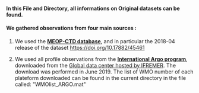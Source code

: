 
#### In this File and Directory, all informations on Original datasets can be found. 
#### We gathered observations from four main sources :

1) We used the [**MEOP-CTD database**](http://www.meop.net/database/meop-databases/density-of-data.html), and in particular the 2018-04 release of the dataset https://doi.org/10.17882/45461

2) We used all profile observations from the [**International Argo program**](http://www.argodatamgt.org/), downloaded from the [Global data center hosted by IFREMER](ftp://ftp.ifremer.fr/ifremer/argo). The download was performed in June 2019. The list of WMO number of each plateform downloaded can be found in the current directory in the file called: "WMOlist_ARGO.mat"
